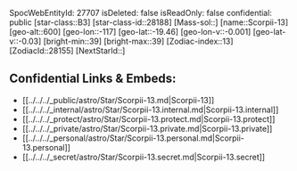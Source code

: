 ﻿---
location: [-19.46,-117,600]
type: Star
tags:
- astro/Star

---
SpocWebEntityId: 27707
isDeleted: false
isReadOnly: false
confidential: public
[star-class::B3]
[star-class-id::28188]
[Mass-sol::]
[name::Scorpii-13]
[geo-alt::600]
[geo-lon::-117]
[geo-lat::-19.46]
[geo-lon-v::-0.001]
[geo-lat-v::-0.03]
[bright-min::39]
[bright-max::39]
[Zodiac-index::13]
[ZodiacId::28155]
[NextStarId::]



## Confidential Links & Embeds: 
- [[../../../_public/astro/Star/Scorpii-13.md|Scorpii-13]] 
- [[../../../_internal/astro/Star/Scorpii-13.internal.md|Scorpii-13.internal]] 
- [[../../../_protect/astro/Star/Scorpii-13.protect.md|Scorpii-13.protect]] 
- [[../../../_private/astro/Star/Scorpii-13.private.md|Scorpii-13.private]] 
- [[../../../_personal/astro/Star/Scorpii-13.personal.md|Scorpii-13.personal]] 
- [[../../../_secret/astro/Star/Scorpii-13.secret.md|Scorpii-13.secret]] 
